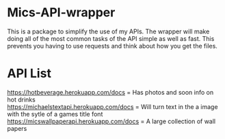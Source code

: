 # Mics-API-wrapper

This is a package to simplify the use of my APIs. The wrapper will make doing all of the most common tasks of the API simple as well as fast. This prevents you having to use requests and think about how you get the files.

# API List

https://hotbeverage.herokuapp.com/docs   = Has photos and soon info on hot drinks<br>
https://michaelstextapi.herokuapp.com/docs  =  Will turn text in the a image with the sytle of a games title font<br>
https://micswallpaperapi.herokuapp.com/docs  =  A large collection of wall papers 